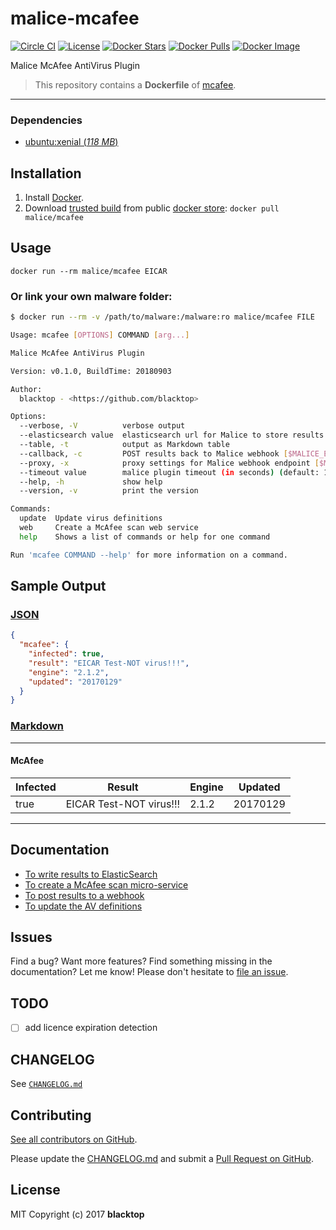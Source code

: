# malice-mcafee

[![Circle CI](https://circleci.com/gh/malice-plugins/mcafee.png?style=shield)](https://circleci.com/gh/malice-plugins/mcafee) [![License](http://img.shields.io/:license-mit-blue.svg)](http://doge.mit-license.org) [![Docker Stars](https://img.shields.io/docker/stars/malice/mcafee.svg)](https://store.docker.com/community/images/malice/mcafee) [![Docker Pulls](https://img.shields.io/docker/pulls/malice/mcafee.svg)](https://store.docker.com/community/images/malice/mcafee) [![Docker Image](https://img.shields.io/badge/docker%20image-459MB-blue.svg)](https://store.docker.com/community/images/malice/mcafee)

Malice McAfee AntiVirus Plugin

> This repository contains a **Dockerfile** of [mcafee](https://www.mcafee.com/enterprise/en-us/products/virusscan-enterprise-for-linux.html).

---

### Dependencies

- [ubuntu:xenial (_118 MB_\)](https://store.docker.com/images/ubuntu)

## Installation

1. Install [Docker](https://www.docker.com/).
2. Download [trusted build](https://store.docker.com/community/images/malice/mcafee) from public [docker store](https://store.docker.com): `docker pull malice/mcafee`

## Usage

```
docker run --rm malice/mcafee EICAR
```

### Or link your own malware folder:

```bash
$ docker run --rm -v /path/to/malware:/malware:ro malice/mcafee FILE

Usage: mcafee [OPTIONS] COMMAND [arg...]

Malice McAfee AntiVirus Plugin

Version: v0.1.0, BuildTime: 20180903

Author:
  blacktop - <https://github.com/blacktop>

Options:
  --verbose, -V          verbose output
  --elasticsearch value  elasticsearch url for Malice to store results [$MALICE_ELASTICSEARCH_URL]
  --table, -t            output as Markdown table
  --callback, -c         POST results back to Malice webhook [$MALICE_ENDPOINT]
  --proxy, -x            proxy settings for Malice webhook endpoint [$MALICE_PROXY]
  --timeout value        malice plugin timeout (in seconds) (default: 120) [$MALICE_TIMEOUT]
  --help, -h             show help
  --version, -v          print the version

Commands:
  update  Update virus definitions
  web     Create a McAfee scan web service
  help    Shows a list of commands or help for one command

Run 'mcafee COMMAND --help' for more information on a command.
```

## Sample Output

### [JSON](https://github.com/malice-plugins/mcafee/blob/master/docs/results.json)

```json
{
  "mcafee": {
    "infected": true,
    "result": "EICAR Test-NOT virus!!!",
    "engine": "2.1.2",
    "updated": "20170129"
  }
}
```

### [Markdown](https://github.com/malice-plugins/mcafee/blob/master/docs/SAMPLE.md)

---

#### McAfee

| Infected | Result                  | Engine | Updated  |
| -------- | ----------------------- | ------ | -------- |
| true     | EICAR Test-NOT virus!!! | 2.1.2  | 20170129 |

---

## Documentation

- [To write results to ElasticSearch](https://github.com/malice-plugins/mcafee/blob/master/docs/elasticsearch.md)
- [To create a McAfee scan micro-service](https://github.com/malice-plugins/mcafee/blob/master/docs/web.md)
- [To post results to a webhook](https://github.com/malice-plugins/mcafee/blob/master/docs/callback.md)
- [To update the AV definitions](https://github.com/malice-plugins/mcafee/blob/master/docs/update.md)

## Issues

Find a bug? Want more features? Find something missing in the documentation? Let me know! Please don't hesitate to [file an issue](https://github.com/malice-plugins/mcafee/issues/new).

## TODO

- [ ] add licence expiration detection

## CHANGELOG

See [`CHANGELOG.md`](https://github.com/malice-plugins/mcafee/blob/master/CHANGELOG.md)

## Contributing

[See all contributors on GitHub](https://github.com/malice-plugins/mcafee/graphs/contributors).

Please update the [CHANGELOG.md](https://github.com/malice-plugins/mcafee/blob/master/CHANGELOG.md) and submit a [Pull Request on GitHub](https://help.github.com/articles/using-pull-requests/).

## License

MIT Copyright (c) 2017 **blacktop**
